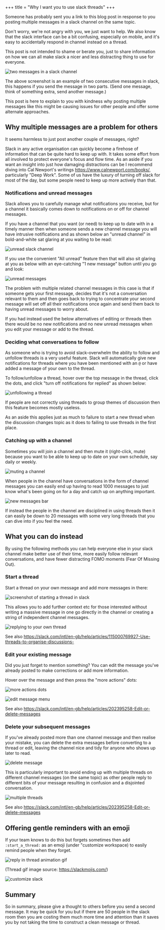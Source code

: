 +++
title = "Why I want you to use slack threads"
+++

Someone has probably sent you a link to this blog post in response to you posting multiple messages in a slack channel on the same topic.

Don't worry, we're not angry with you, we just want to help. We also know that the slack interface can be a bit confusing, especially on mobile, and it's easy to accidentally respond in channel instead on a thread.

This post is not intended to shame or berate you, just to share information on how we can all make slack a nicer and less distracting thing to use for everyone.

![two messages in a slack channel](/images/blog/slack/slack-two-channel-messages.png)

The above screenshot is an example of two consecutive messages in slack, this happens if you send the message in two parts. (Send one message, think of something extra, send another message.)

This post is here to explain to you with kindness why posting multiple messages like this might be causing issues for other people and offer some alternate approaches.

## Why multiple messages are a problem for others

It seems harmless to just post another couple of messages, right?

Slack in any active organisation can quickly become a firehose of information that can be quite hard to keep up with. It takes some effort from all involved to protect everyone's focus and flow time. As an aside if you want an insight into just how damaging distractions can be I recommend diving into Cal Newport's writings <https://www.calnewport.com/books/>, particularly "Deep Work". Some of us have the luxury of turning off slack for most of the day, but some people need to keep up more actively than that.

### Notifications and unread messages

Slack allows you to carefully manage what notifications you receive, but for a channel it basically comes down to notifications on or off for channel messages.

If you have a channel that you want (or need) to keep up to date with in a timely manner then when someone sends a new channel message you will have intrusive notifications and as shown below an "unread channel" in bold-and-white sat glaring at you waiting to be read:

![unread slack channel](/images/blog/slack/slack-unread-channel.png)

If you use the convenient "All unread" feature then that will also sit glaring at you as below with an eye-catching "1 new message" button until you go and look:

![unread messages](/images/blog/slack/slack-unread.png)

The problem with multiple related channel messages in this case is that if someone gets your first message, decides that it's not a conversation relevant to them and then goes back to trying to concentrate your second message will set off all their notifications once again and send them back to having unread messages to worry about.

If you had instead used the below alternatives of editing or threads then there would be no new notifications and no new unread messages when you edit your message or add to the thread.

### Deciding what conversations to follow

As someone who is trying to avoid slack-overwhelm the ability to follow and unfollow threads is a very useful feature. Slack will automatically give new notifications for threads where you have been mentioned with an `@` or have added a message of your own to the thread.

To follow/unfollow a thread, hover over the top message in the thread, click the dots, and click "turn off notifications for replied" as shown below:

![unfollowing a thread](/images/blog/slack/unfollow-thread.png)

If people are not correctly using threads to group themes of discussion then this feature becomes mostly useless.

As an aside this applies just as much to failure to start a new thread when the discussion changes topic as it does to failing to use threads in the first place.

### Catching up with a channel

Sometimes you will join a channel and then mute it (right-click, mute) because you want to be able to keep up to date on your own schedule, say daily or weekly.

![muting a channel](/images/blog/slack/mute-channel.png)

When people in the channel have conversations in the form of channel messages you can easily end up having to read 1000 messages to just know what's been going on for a day and catch up on anything important.

![new messages bar](/images/blog/slack/new-messages.png)

If instead the people in the channel are disciplined in using threads then it can easily be down to 20 messages with some very long threads that you can dive into if you feel the need.

## What you can do instead

By using the following methods you can help everyone else in your slack channel make better use of their time, more easily follow relevant conversations, and have fewer distracting FOMO moments (Fear Of Missing Out).

### Start a thread

Start a thread on your own message and add more messages in there:

![screenshot of starting a thread in slack](/images/blog/slack/start-slack-thread.png)

This allows you to add further context etc for those interested without writing a massive message in one go directly in the channel or creating a string of independent channel messages.

![replying to your own thread](/images/blog/slack/reply-to-own-thread.png)

See also <https://slack.com/intl/en-gb/help/articles/115000769927-Use-threads-to-organise-discussions->

### Edit your existing message

Did you just forget to mention something? You can edit the message you've already posted to make corrections or add more information.

Hover over the message and then press the "more actions" dots:

![more actions dots](/images/blog/slack/slack-more-actions.png)

![edit message menu](/images/blog/slack/slack-edit-message.png)

See also <https://slack.com/intl/en-gb/help/articles/202395258-Edit-or-delete-messages>

### Delete your subsequent messages

If you've already posted more than one channel message and then realise your mistake, you can delete the extra messages before converting to a thread or edit, leaving the channel nice and tidy for anyone who shows up later to read.

![delete message](/images/blog/slack/delete-message.png)

This is particularly important to avoid ending up with multiple threads on different channel messages (on the same topic) as other people reply to different bits of your message resulting in confusion and a disjointed conversation.

![multiple threads](/images/blog/slack/multiple-threads.png)

See also <https://slack.com/intl/en-gb/help/articles/202395258-Edit-or-delete-messages>

## Offering gentle reminders with an emoji

If your team knows to do this but forgets sometimes then add `:start_a_thread:` as an emoji (under "customize workspace) to easily remind people when they forget.

![reply in thread animation gif](/images/blog/slack/start_a_thread.gif)

(Thread gif image source: <https://slackmojis.com/>)

![customize slack](/images/blog/slack/customize.png)

## Summary

So in summary, please give a thought to others before you send a second message. It may be quick for you but if there are 50 people in the slack room then you are costing them much more time and attention than it saves you by not taking the time to construct a clean message or thread.

